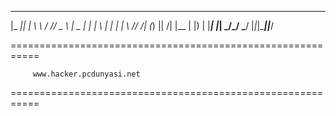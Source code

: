 

  ___  _____  __      __ ___   ___  _     ___  
 |_ _||_   _| \ \    / // _ \ | _ \| |   |   \ 
  | |   | |    \ \/\/ /| (_) ||   /| |__ | |) |
 |___|  |_|     \_/\_/  \___/ |_|_\|____||___/ 
                                               

                                                    
===========================================================

		 www.hacker.pcdunyasi.net

===========================================================
